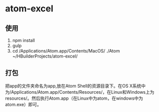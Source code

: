 # atom-excel

## 使用
  1. npm install  
  2. gulp 
  3. cd /Applications/Atom.app/Contents/MacOS/
     ./Atom ~/HBuilderProjects/atom-excel/

## 打包
把app的文件夹命名为app,放在Atom Shell的资源目录下。在OS X系统中为/Applications/Atom.app/Contents/Resources/，在Linux和Windows上为resources/。然后执行Atom.app（在Linux中为atom，在windows中为atom.exe）即可。
